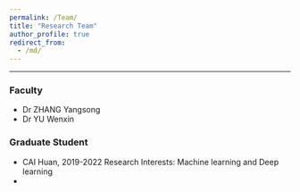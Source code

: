 ```yaml
---
permalink: /Team/
title: "Research Team"
author_profile: true
redirect_from: 
  - /md/
---
```

------

### Faculty
- Dr ZHANG Yangsong
- Dr YU Wenxin

### Graduate Student

- CAI Huan, 2019-2022
  Research Interests: Machine learning and Deep learning
-
